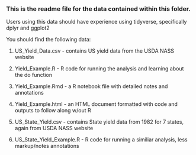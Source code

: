 ### This is the readme file for the data contained within this folder.

Users using this data should have experience using tidyverse, specifically dplyr and ggplot2

You should find the following data:

1) US_Yield_Data.csv - contains US yield data from the USDA NASS website

2) Yield_Example.R - R code for running the analysis and learning about the do function

3) Yield_Example.Rmd - a R notebook file with detailed notes and annotations

4) Yield_Example.html - an HTML document formatted with code and outputs to follow along w/out R

5) US_State_Yield.csv - contains State yield data from 1982 for 7 states, again from USDA NASS website

6) US_State_Yield_Example.R - R code for running a similiar analysis, less markup/notes annotations



